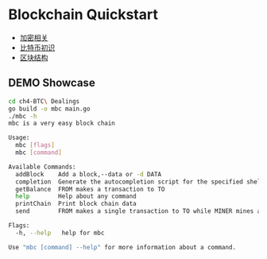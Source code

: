 # Blockchain Quickstart

* [加密相关](./ch1-Cryptography%20Related/README.md)
* [比特币初识](./ch2-Bitcoin%20for%20Beginners/README.md)
* [区块结构](./ch3-Block%20Structure/README.md)

## DEMO Showcase

```bash
cd ch4-BTC\ Dealings
go build -o mbc main.go
./mbc -h
mbc is a very easy block chain

Usage:
  mbc [flags]
  mbc [command]

Available Commands:
  addBlock    Add a block,--data or -d DATA
  completion  Generate the autocompletion script for the specified shell
  getBalance  FROM makes a transaction to TO
  help        Help about any command
  printChain  Print block chain data
  send        FROM makes a single transaction to TO while MINER mines and writes to DATA

Flags:
  -h, --help   help for mbc

Use "mbc [command] --help" for more information about a command.
```
